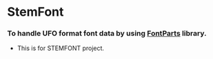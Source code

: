 # StemFont
### To handle UFO format font data by using [FontParts](https://fontparts.readthedocs.io/en/stable/index.html) library.
- This is for STEMFONT project.
